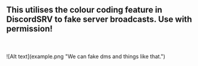 <h2>This utilises the colour coding feature in DiscordSRV to fake server broadcasts. Use with permission!</h2>
<br>
<br>
![Alt text](example.png "We can fake dms and things like that.")
